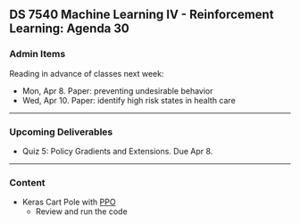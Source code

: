 ## DS 7540 Machine Learning IV - Reinforcement Learning: Agenda 30


### Admin Items
  
Reading in advance of classes next week:
- Mon, Apr 8. Paper: preventing undesirable behavior
- Wed, Apr 10. Paper: identify high risk states in health care
  
---

### Upcoming Deliverables

- Quiz 5: Policy Gradients and Extensions. Due Apr 8.


---

### Content

- Keras Cart Pole with [PPO](https://keras.io/examples/rl/ppo_cartpole/)
  - Review and run the code

